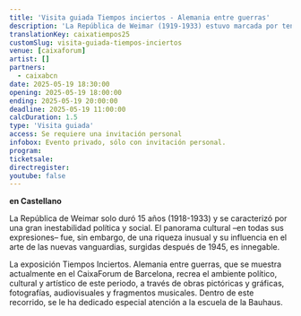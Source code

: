 ```yaml
---
title: 'Visita guiada Tiempos inciertos - Alemania entre guerras'
description: 'La República de Weimar (1919-1933) estuvo marcada por tensiones y un trágico final, pero muchas de sus ideas y debates, y la herencia de su desbordante creatividad, siguen vivos hoy en día.'
translationKey: caixatiempos25
customSlug: visita-guiada-tiempos-inciertos
venue: [caixaforum]
artist: []
partners:
  - caixabcn
date: 2025-05-19 18:30:00
opening: 2025-05-19 18:00:00
ending: 2025-05-19 20:00:00
deadline: 2025-05-19 11:00:00
calcDuration: 1.5
type: 'Visita guiada'
access: Se requiere una invitación personal
infobox: Evento privado, sólo con invitación personal.
program:
ticketsale:
directregister:
youtube: false
---
```


**en Castellano**

La República de Weimar solo duró 15 años (1918-1933) y se caracterizó por una gran inestabilidad política y social. El panorama cultural –en todas sus expresiones– fue, sin embargo, de una riqueza inusual y su influencia en el arte de las nuevas vanguardias, surgidas después de 1945, es innegable.

La exposición Tiempos Inciertos. Alemania entre guerras, que se muestra actualmente en el CaixaForum de Barcelona, recrea el ambiente político, cultural y artístico de este periodo, a través de obras pictóricas y gráficas, fotografías, audiovisuales y fragmentos musicales. Dentro de este recorrido, se le ha dedicado especial atención a la escuela de la Bauhaus.

